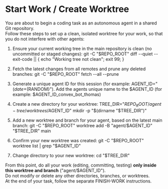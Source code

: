 # Start Work / Create Worktree 

You are about to begin a coding task as an autonomous agent in a shared Git repository.  
Follow these steps to set up a clean, isolated worktree for your work, so that you do not interfere with other agents:

1. Ensure your current working tree in the main repository is clean (no uncommitted or staged changes):
   git -C "$REPO_ROOT" diff --quiet --exit-code || { echo "Working tree not clean"; exit 99; }

2. Fetch the latest changes from all remotes and prune any deleted branches:
   git -C "$REPO_ROOT" fetch --all --prune

3. Generate a unique agent ID for this session (for example: AGENT_ID="$(date +%s)-${RANDOM}").
   Add the agents unique name to the $AGENT_ID (for example: $AGENT_ID_convex_bot_thomas)

4. Create a new directory for your worktree:
   TREE_DIR="$REPO_ROOT/agent-tree/worktrees/$AGENT_ID"
   mkdir -p "$(dirname "$TREE_DIR")"

5. Add a new worktree and branch for your agent, based on the latest main branch:
   git -C "$REPO_ROOT" worktree add -B "agent/$AGENT_ID" "$TREE_DIR" main

6. Confirm your new worktree was created:
   git -C "$REPO_ROOT" worktree list | grep "$AGENT_ID"

7. Change directory to your new worktree:
   cd "$TREE_DIR"

From this point, do all your work (editing, committing, testing) **only inside this worktree and branch** ("agent/$AGENT_ID").  
Do not modify or delete any other directories, branches, or worktrees.  
At the end of your task, follow the separate FINISH-WORK instructions.
